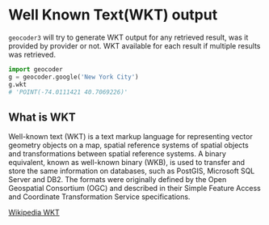# Well Known Text(WKT) output

`geocoder3` will try to generate WKT output for any retrieved result, was it
provided by provider or not. WKT available for each result if multiple results was
retrieved.

```python
import geocoder
g = geocoder.google('New York City')
g.wkt
# 'POINT(-74.0111421 40.7069226)'
```

## What is WKT

Well-known text (WKT) is a text markup language for representing vector geometry objects
on a map, spatial reference systems of spatial objects and transformations between
spatial reference systems. A binary equivalent, known as well-known binary (WKB), is
used to transfer and store the same information on databases, such as PostGIS, Microsoft
SQL Server and DB2. The formats were originally defined by the Open Geospatial
Consortium (OGC) and described in their Simple Feature Access and Coordinate
Transformation Service specifications.

[Wikipedia WKT](http://en.wikipedia.org/wiki/Well-known_text)
